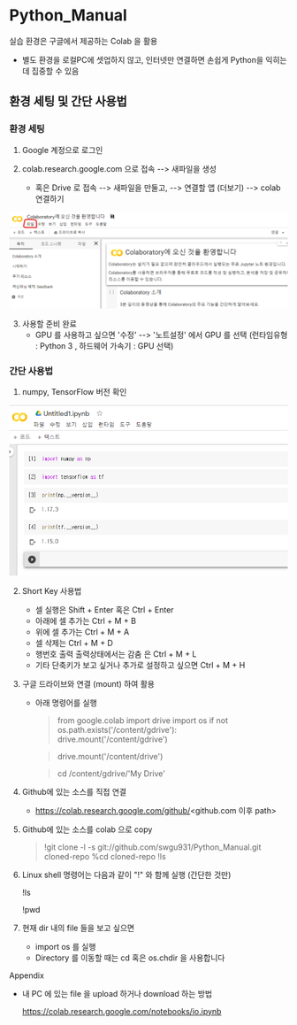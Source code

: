 # Python_Manual

 실습 환경은 구글에서 제공하는 Colab 을 활용
 - 별도 환경을 로컬PC에 셋업하지 않고, 인터넷만 연결하면 손쉽게 Python을 익히는데 집중할 수 있음

## 환경 세팅 및 간단 사용법

### 환경 세팅
1) Google 계정으로 로그인

2) colab.research.google.com 으로 접속 --> 새파일을 생성
   - 혹은 Drive 로 접속 --> 새파일을 만둘고, --> 연결할 앱 (더보기) --> colab 연결하기
  
  ![colab_first_screen](./img/colab_first_screen.png)
  
3) 사용할 준비 완료
   - GPU 를 사용하고 싶으면 '수정' --> '노트설정' 에서 GPU 를 선택
    (런타임유형 : Python 3 , 하드웨어 가속기 : GPU 선택)


### 간단 사용법
1) numpy, TensorFlow 버전 확인

  ![colab_first_screen](./img/colab_version_check.png)
  
2) Short Key 사용법
   - 셀 실행은 Shift + Enter 혹은 Ctrl + Enter
   - 아래에 셀 추가는 Ctrl + M + B
   - 위에 셀 추가는 Ctrl + M + A
   - 셀 삭제는 Ctrl + M + D
   - 행번호 출력 출력상태에서는 감춤 은 Ctrl + M + L
   - 기타 단축키가 보고 싶거나 추가로 설정하고 싶으면 Ctrl + M + H
3) 구글 드라이브와 연결 (mount) 하여 활용
   - 아래 명령어를 실행
   
     > from google.colab import drive
     > import os
     > if not os.path.exists('/content/gdrive'):
     >   drive.mount('/content/gdrive')
      
     > drive.mount('/content/drive')
 
     > cd /content/gdrive/'My Drive'
    
4) Github에 있는 소스를 직접 연결 
   - https://colab.research.google.com/github/<github.com 이후 path>
   
5) Github에 있는 소스를 colab 으로 copy
   > !git clone -l -s git://github.com/swgu931/Python_Manual.git cloned-repo
   > %cd cloned-repo
   > !ls
   
6) Linux shell 명령어는 다음과 같이 "!" 와 함께 실행 (간단한 것만)

      !ls

      !pwd
    
7) 현재 dir 내의 file 들을 보고 싶으면 
   - import os 를 실행
   - Directory 를 이동할 때는 cd 혹은 os.chdir 을 사용합니다

Appendix
   - 내 PC 에 있는 file 을 upload 하거나 download 하는 방법
    
       https://colab.research.google.com/notebooks/io.ipynb
